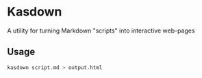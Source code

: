 # Kasdown

A utility for turning Markdown "scripts" into interactive web-pages

## Usage

```bash
kasdown script.md > output.html
```
